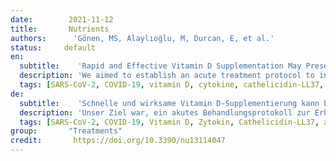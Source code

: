 ```yaml
---
date:        2021-11-12
title:       Nutrients
authors:      'Gönen, MS, Alaylıoğlu, M, Durcan, E, et al.'
status:     default
en:
  subtitle:    'Rapid and Effective Vitamin D Supplementation May Present Better Clinical Outcomes in COVID-19 (SARS-CoV-2) Patients by Altering Serum INOS1, IL1B, IFNg, Cathelicidin-LL37, and ICAM1'
  description: 'We aimed to establish an acute treatment protocol to increase serum vitamin D, evaluate the effectiveness of vitamin D3 supplementation, and reveal the potential mechanisms in COVID-19. We retrospectively analyzed the data of 867 COVID-19 cases. Then, a prospective study was conducted, including 23 healthy individuals and 210 cases. A total of 163 cases had vitamin D supplementation, and 95 were followed for 14 days. Clinical outcomes, routine blood biomarkers, serum levels of vitamin D metabolism, and action mechanism-related parameters were evaluated. Our treatment protocol increased the serum 25OHD levels significantly to above 30 ng/mL within two weeks. COVID-19 cases (no comorbidities, no vitamin D treatment, 25OHD <30 ng/mL) had 1.9-fold increased risk of having hospitalization longer than 8 days compared with the cases with comorbidities and vitamin D treatment. Having vitamin D treatment decreased the mortality rate by 2.14 times. The correlation analysis of specific serum biomarkers with 25OHD indicated that the vitamin D action in COVID-19 might involve regulation of INOS1, IL1B, IFNg, cathelicidin-LL37, and ICAM1. Vitamin D treatment shortened hospital stay and decreased mortality in COVID-19 cases, even in the existence of comorbidities. Vitamin D supplementation is effective on various target parameters; therefore, it is essential for COVID-19 treatment.'
  tags: [SARS-CoV-2, COVID-19, vitamin D, cytokine, cathelicidin-LL37, acute respiratory failure]
de: 
  subtitle:    'Schnelle und wirksame Vitamin D-Supplementierung kann bei COVID-19 (SARS-CoV-2) Patienten durch Veränderung von INOS1, IL1B, IFNg, Cathelicidin-LL37 und ICAM1 im Serum zu besseren klinischen Ergebnissen führen"'
  description: 'Unser Ziel war, ein akutes Behandlungsprotokoll zur Erhöhung des Vitamin-D-Serums zu erstellen, die Wirksamkeit einer Vitamin-D3-Supplementierung zu bewerten und die möglichen Mechanismen bei COVID-19 aufzudecken. Wir analysierten retrospektiv die Daten von 867 COVID-19-Fällen. Anschließend führten wir eine prospektive Studie durch, an der 23 gesunde Personen und 210 Fälle teilnahmen. Insgesamt 163 Fälle erhielten eine Vitamin-D-Supplementierung, und 95 wurden 14 Tage lang beobachtet. Ausgewertet wurden klinische Ergebnisse, Routine-Biomarker im Blut, Serumspiegel des Vitamin-D-Stoffwechsels und Parameter, die mit dem Wirkmechanismus zusammenhängen. Unser Behandlungsprotokoll erhöhte die 25OHD-Serumspiegel innerhalb von zwei Wochen deutlich auf über 30 ng/ml. Die COVID-19-Fälle (keine Begleiterkrankungen, keine Vitamin-D-Behandlung, 25OHD <30 ng/mL) hatten ein 1,9-fach erhöhtes Risiko für einen Krankenhausaufenthalt von mehr als 8 Tagen im Vergleich zu den Fällen mit Begleiterkrankungen und Vitamin-D-Behandlung. Eine Vitamin-D-Behandlung verringerte die Sterblichkeitsrate um das 2,14-fache. Die Korrelationsanalyse spezifischer Serum-Biomarker mit 25OHD deutete darauf hin, dass die Vitamin-D-Wirkung bei COVID-19 mit der Regulierung von INOS1, IL1B, IFNg, Cathelicidin-LL37 und ICAM1 zusammenhängen könnte. Eine Vitamin-D-Behandlung verkürzte den Krankenhausaufenthalt und verringerte die Sterblichkeit bei COVID-19-Fällen, selbst bei Vorliegen von Begleiterkrankungen. Eine Vitamin-D-Supplementierung wirkt sich auf verschiedene Zielparameter aus und ist daher für die COVID-19-Behandlung unerlässlich.'
  tags: [SARS-CoV-2, COVID-19, Vitamin D, Zytokin, Cathelicidin-LL37, akutes Lungenversagen]
group:       "Treatments"
credit:       https://doi.org/10.3390/nu13114047
---
```

<object data="{{ page.link }}" style='height:calc(100vh - 400px); width: 100%' type='application/pdf'></object>